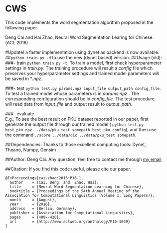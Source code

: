 # CWS

This code implements the word segmentation algorithm proposed in the following paper.

Deng Cai and Hai Zhao, Neural Word Segmentation Learing for Chinese. (ACL 2016)

#Update! a faster implementation using dynet as backend is now available.
##```python train.py -d``` to use the new (dynet based) version.
##Usage (old):
###- train
```python train.py -t```. To train a model, first check hyperparameter settings in *train.py*. The training procedure will result a *config* file which preserves your hyperparameter settings and trained model parameters will be saved in **\.npz*. 

###- test 
```python test.py params.npz input_file output_path config_file```. To test a trained model whose parameters is in *params.npz* . The corresponding configuration should be in *config_file*. The test procedure will read data from *input_file* and output result to *output_path*.

###- evaluate     
E.g., To see the best result on PKU dataset reported in our paper, first generate the output file through our trained model ( ```python test.py best_pku.npz ../data/pku_test somepath best_pku_config```), and then use the command ```./score ../data/dic ../data/pku_test somepath```.
       
##Dependencies: 
Thanks to those excellent computing tools: Dynet, Theano, Numpy, Gensim

##Author: 
Deng Cai. Any question, feel free to contact me through [my email](mailto:thisisjcykcd@gmail.com)

##Citation:
If you find this code useful, please cite our paper.
```
@InProceedings{cai-zhao:2016:P16-1,
  author    = {Cai, Deng  and  Zhao, Hai},
  title     = {Neural Word Segmentation Learning for Chinese},
  booktitle = {Proceedings of the 54th Annual Meeting of the Association for Computational Linguistics (Volume 1: Long Papers)},
  month     = {August},
  year      = {2016},
  address   = {Berlin, Germany},
  publisher = {Association for Computational Linguistics},
  pages     = {409--420},
  url       = {http://www.aclweb.org/anthology/P16-1039}
}
```

